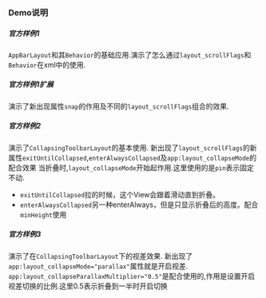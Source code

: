 ### Demo说明
##### 官方样例1

`AppBarLayout`和其`Behavior`的基础应用.演示了怎么通过`layout_scrollFlags`和`Behavior`在xml中的使用.

##### 官方样例1扩展

演示了新出现属性`snap`的作用及不同的`layout_scrollFlags`组合的效果.

##### 官方样例2

演示了`CollapsingToolbarLayout`的基本使用.
新出现了`layout_scrollFlags`的新属性`exitUntilCollapsed`,`enterAlwaysCollapsed`及`app:layout_collapseMode`的配合效果
当折叠时,`layout_collapseMode`开始起作用.这里使用的是`pin`表示固定不动.
* `exitUntilCollapsed`拉的时候，这个View会跟着滑动直到折叠。
* `enterAlwaysCollapsed`另一种enterAlways，但是只显示折叠后的高度。配合`minHeight`使用
##### 官方样例3

演示了在`CollapsingToolbarLayout`下的视差效果.
新出现了`app:layout_collapseMode="parallax"`属性就是开启视差.
`app:layout_collapseParallaxMultiplier="0.5"`是配合使用的,作用是设置开启视差切换的比例.这里0.5表示折叠到一半时开启切换